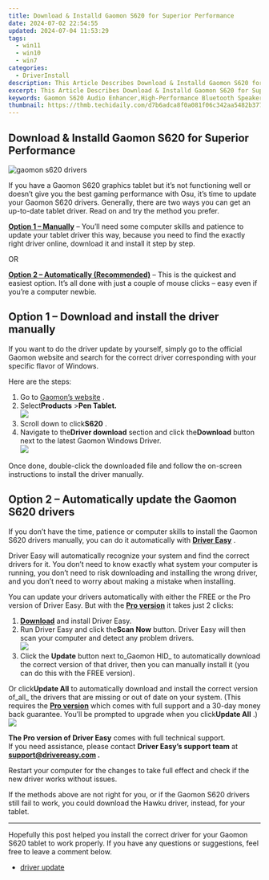 ```yaml
---
title: Download & Installd Gaomon S620 for Superior Performance
date: 2024-07-02 22:54:55
updated: 2024-07-04 11:53:29
tags:
  - win11
  - win10
  - win7
categories:
  - DriverInstall
description: This Article Describes Download & Installd Gaomon S620 for Superior Performance
excerpt: This Article Describes Download & Installd Gaomon S620 for Superior Performance
keywords: Gaomon S620 Audio Enhancer,High-Performance Bluetooth Speaker Gaomon,Gaomon S620 Smartphone Compatibility,LTE Wireless Audio System Gaomon S620,Portable Bluetooth Speaker Gaomon S620,Bluetooth Audio Adapter Gaomon S620,Ultimate Sound Quality Gaomon S620 Speaker
thumbnail: https://thmb.techidaily.com/d7b6adca8f0a081f06c342aa5482b37710319db21786b9e9e3bb949855b9daba.jpg
---
```


## Download & Installd Gaomon S620 for Superior Performance

![gaomon s620 drivers](https://images.drivereasy.com/wp-content/uploads/2021/03/gaomon-s620-tablet.jpg)

 If you have a Gaomon S620 graphics tablet but it’s not functioning well or doesn’t give you the best gaming performance with Osu, it’s time to update your Gaomon S620 drivers. Generally, there are two ways you can get an up-to-date tablet driver. Read on and try the method you prefer.

**[Option 1 – Manually](#option1)** – You’ll need some computer skills and patience to update your tablet driver this way, because you need to find the exactly right driver online, download it and install it step by step.

OR

**[Option 2 – Automatically (Recommended)](#option2)**  – This is the quickest and easiest option. It’s all done with just a couple of mouse clicks – easy even if you’re a computer newbie.

## Option 1 – Download and install the driver manually

 If you want to do the driver update by yourself, simply go to the official Gaomon website and search for the correct driver corresponding with your specific flavor of Windows.

Here are the steps:

1. Go to [Gaomon’s website](https://www.gaomon.net/) .
2. Select**Products** \>**Pen Tablet.**  
![](https://images.drivereasy.com/wp-content/uploads/2021/03/manual-update-1.jpg)
3. Scroll down to click**S620** .
4. Navigate to the**Driver download** section and click the**Download** button next to the latest Gaomon Windows Driver.  
![](https://images.drivereasy.com/wp-content/uploads/2021/03/manual-update-2.jpg)

 Once done, double-click the downloaded file and follow the on-screen instructions to install the driver manually.

## Option 2 – Automatically update the Gaomon S620 drivers

 If you don’t have the time, patience or computer skills to install the Gaomon S620 drivers manually, you can do it automatically with **[Driver Easy](https://tools.techidaily.com/drivereasy/download/)**  .

 Driver Easy will automatically recognize your system and find the correct drivers for it. You don’t need to know exactly what system your computer is running, you don’t need to risk downloading and installing the wrong driver, and you don’t need to worry about making a mistake when installing.

 You can update your drivers automatically with either the FREE or the Pro version of Driver Easy. But with the **[Pro version](https://tools.techidaily.com/drivereasy/download/)**  it takes just 2 clicks:

1. **[Download](https://tools.techidaily.com/drivereasy/download/)**  and install Driver Easy.
2. Run Driver Easy and click the**Scan Now** button. Driver Easy will then scan your computer and detect any problem drivers.  
![](https://images.drivereasy.com/wp-content/uploads/2021/03/de-borderless.jpg)
3. Click the **Update**  button next to_Gaomon HID_ to automatically download the correct version of that driver, then you can manually install it (you can do this with the FREE version).  

 Or click**Update All** to automatically download and install the correct version of_all_ the drivers that are missing or out of date on your system. (This requires the **[Pro version](https://tools.techidaily.com/drivereasy/download/)**  which comes with full support and a 30-day money back guarantee. You’ll be prompted to upgrade when you click**Update All** .)  
![](https://images.drivereasy.com/wp-content/uploads/2021/03/gaomon-s620-driver.jpg)

**The Pro version of Driver Easy** comes with full technical support.  
 If you need assistance, please contact **Driver Easy’s support team** at **[support@drivereasy.com](mailto:support@drivereasy.com) .**

 Restart your computer for the changes to take full effect and check if the new driver works without issues.

 If the methods above are not right for you, or if the Gaomon S620 drivers still fail to work, you could download the Hawku driver, instead, for your tablet.

---

 Hopefully this post helped you install the correct driver for your Gaomon S620 tablet to work properly. If you have any questions or suggestions, feel free to leave a comment below.

* [driver update](https://store.drivereasy.com/order/cart.php?PRODS=4731822&QTY=1&AFFILIATE=108875)

<ins class="adsbygoogle"
     style="display:block"
     data-ad-format="autorelaxed"
     data-ad-client="ca-pub-7571918770474297"
     data-ad-slot="1223367746"></ins>



<ins class="adsbygoogle"
     style="display:block"
     data-ad-client="ca-pub-7571918770474297"
     data-ad-slot="8358498916"
     data-ad-format="auto"
     data-full-width-responsive="true"></ins>
